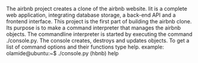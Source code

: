 The airbnb project creates a clone of the airbnb website. Iit is a complete web application, integrating database storage, a back-end API and a frontend interface.
This project is the first part of building the airbnb clone. Its purpose is to make a command interpreter that manages the airbnb objects.
The commandline interpreter is started by executing the command ./console.py. The console creates, destroys and updates objects. To get a list of command options and their functions type help.
example:
olamide@ubuntu:~$ ./console.py
(hbnb) help

